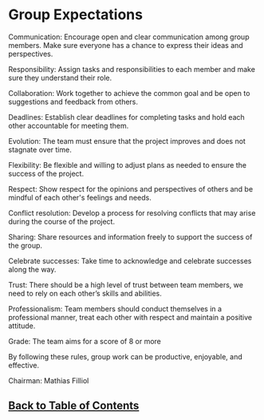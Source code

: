 # Group Expectations

Communication: Encourage open and clear communication among group members. Make sure everyone has a chance to express their ideas and perspectives.

Responsibility: Assign tasks and responsibilities to each member and make sure they understand their role.

Collaboration: Work together to achieve the common goal and be open to suggestions and feedback from others.

Deadlines: Establish clear deadlines for completing tasks and hold each other accountable for meeting them.

Evolution: The team must ensure that the project improves and does not stagnate over time.

Flexibility: Be flexible and willing to adjust plans as needed to ensure the success of the project.

Respect: Show respect for the opinions and perspectives of others and be mindful of each other's feelings and needs.

Conflict resolution: Develop a process for resolving conflicts that may arise during the course of the project.

Sharing: Share resources and information freely to support the success of the group.

Celebrate successes: Take time to acknowledge and celebrate successes along the way.

Trust: There should be a high level of trust between team members, we need to rely on each other’s skills and abilities.

Professionalism: Team members should conduct themselves in a professional manner, treat each other with respect and maintain a positive attitude.

Grade: The team aims for a score of 8 or more

By following these rules, group work can be productive, enjoyable, and effective.

Chairman: Mathias Filliol

## [Back to Table of Contents](../TableOfContents.md)
